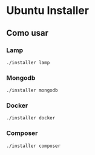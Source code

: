 # Ubuntu Installer

## Como usar

### Lamp
  
  ``` 
  ./installer lamp 
  ```

### Mongodb
  
  ``` 
  ./installer mongodb 
  ```
  
### Docker
  
  ``` 
  ./installer docker 
  ```
  
### Composer
  
  ``` 
  ./installer composer 
  ```
